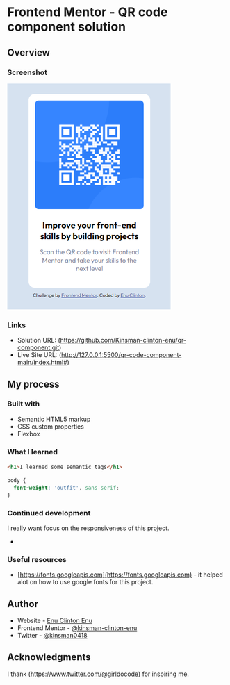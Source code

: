# Frontend Mentor - QR code component solution

## Overview

### Screenshot

![](./images/Screenshot%202024-03-17%20161701.png)


### Links

- Solution URL: (https://github.com/Kinsman-clinton-enu/qr-component.git)
- Live Site URL: (http://127.0.0.1:5500/qr-code-component-main/index.html#)

## My process

### Built with

- Semantic HTML5 markup
- CSS custom properties
- Flexbox

### What I learned

```html
<h1>I learned some semantic tags</h1>
```
```css
body {
  font-weight: 'outfit', sans-serif;
}
```


### Continued development

I  really want focus on the responsiveness of this project.

*

### Useful resources

- [https://fonts.googleapis.com](https://fonts.googleapis.com) - it helped alot on how to use google fonts for this project.


## Author

- Website - [Enu Clinton Enu](https://enutech.com)
- Frontend Mentor - [@kinsman-clinton-enu](https://www.frontendmentor.io/profile/yourusername)
- Twitter - [@kinsman0418](https://www.twitter.com/@kinsman0418)



## Acknowledgments

I thank (https://www.twitter.com/@girldocode) for inspiring me.
